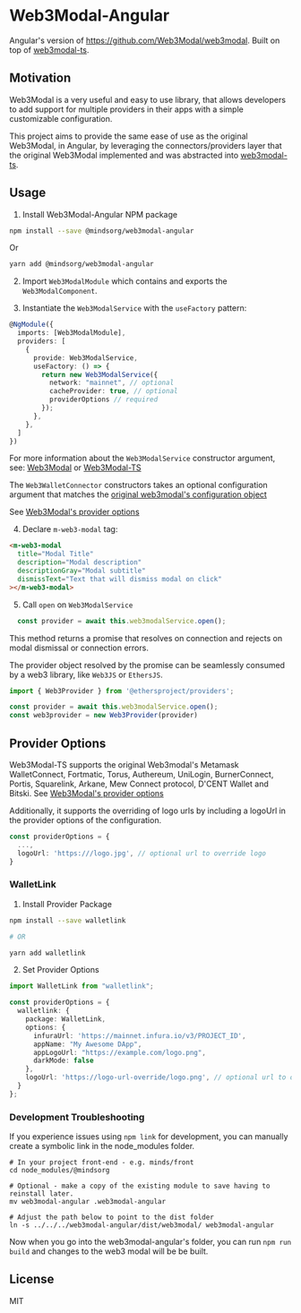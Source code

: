 # Web3Modal-Angular

Angular's version of https://github.com/Web3Modal/web3modal. Built on top of [web3modal-ts](https://gitlab.com/minds/web3modal-ts/).

## Motivation

Web3Modal is a very useful and easy to use library, that allows developers to add support for multiple providers in their apps with a simple customizable configuration. 

This project aims to provide the same ease of use as the original Web3Modal, in Angular, by leveraging the connectors/providers layer that the original Web3Modal implemented and was abstracted into [web3modal-ts](https://gitlab.com/minds/web3modal-ts/).

## Usage

1. Install Web3Modal-Angular NPM package

```bash
npm install --save @mindsorg/web3modal-angular
```

Or

```bash
yarn add @mindsorg/web3modal-angular
```

2. Import `Web3ModalModule` which contains and exports the `Web3ModalComponent`.

3. Instantiate the `Web3ModalService` with the `useFactory` pattern:

```ts
@NgModule({
  imports: [Web3ModalModule],
  providers: [
    {
      provide: Web3ModalService,
      useFactory: () => {
        return new Web3ModalService({
          network: "mainnet", // optional
          cacheProvider: true, // optional
          providerOptions // required
        });
      },
    },
  ]
})
```

For more information about the `Web3ModalService` constructor argument, see: [Web3Modal]((https://github.com/Web3Modal/web3modal#usage)) or [Web3Modal-TS](https://gitlab.com/minds/web3modal-ts/)

The `Web3WalletConnector` constructors takes an optional configuration argument that matches the [original web3modal's configuration object](https://github.com/Web3Modal/web3modal#usage)

See [Web3Modal's provider options](https://github.com/Web3Modal/web3modal#provider-options)

4. Declare `m-web3-modal` tag:

```html
<m-web3-modal
  title="Modal Title"
  description="Modal description"
  descriptionGray="Modal subtitle"
  dismissText="Text that will dismiss modal on click"
></m-web3-modal>
```

5. Call `open` on `Web3ModalService`

```ts
  const provider = await this.web3modalService.open();

```

This method returns a promise that resolves on connection and rejects on modal dismissal or connection errors.

The provider object resolved by the promise can be seamlessly consumed by a web3 library, like `Web3JS` or `EthersJS`.

```ts
import { Web3Provider } from '@ethersproject/providers';

const provider = await this.web3modalService.open();
const web3provider = new Web3Provider(provider)
```

## Provider Options

Web3Modal-TS supports the original Web3modal's Metamask WalletConnect, Fortmatic, Torus, Authereum, UniLogin, BurnerConnect, Portis, Squarelink, Arkane, Mew Connect protocol, D'CENT Wallet and Bitski. See [Web3Modal's provider options](https://github.com/Web3Modal/web3modal#provider-options)

Additionally, it supports the overriding of logo urls by including a logoUrl in the provider options of the configuration.

```ts
const providerOptions = {
  ...,
  logoUrl: 'https:///logo.jpg', // optional url to override logo
}
```

### WalletLink

1. Install Provider Package

```bash
npm install --save walletlink

# OR

yarn add walletlink
```

2. Set Provider Options

```typescript
import WalletLink from "walletlink";

const providerOptions = {
  walletlink: {
    package: WalletLink,
    options: {
      infuraUrl: 'https://mainnet.infura.io/v3/PROJECT_ID',
      appName: "My Awesome DApp",
      appLogoUrl: "https://example.com/logo.png",
      darkMode: false
    },
    logoUrl: 'https://logo-url-override/logo.png', // optional url to override logo
  }
};
```

### Development Troubleshooting

If you experience issues using `npm link` for development, you can manually create a symbolic link in the node_modules folder.

```
# In your project front-end - e.g. minds/front
cd node_modules/@mindsorg

# Optional - make a copy of the existing module to save having to reinstall later. 
mv web3modal-angular .web3modal-angular

# Adjust the path below to point to the dist folder
ln -s ../../../web3modal-angular/dist/web3modal/ web3modal-angular
```

Now when you go into the web3modal-angular's folder, you can run `npm run build` and changes to the web3 modal will be be built.

## License

MIT

